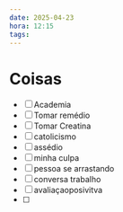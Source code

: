 ```yaml
---
date: 2025-04-23
hora: 12:15
tags:
---
```





# Coisas
- [ ] Academia
- [ ] Tomar remédio
- [ ] Tomar Creatina
- [ ] catolicismo
- [ ] assédio 
- [ ] minha culpa
- [ ] pessoa se arrastando
- [ ] conversa trabalho
- [ ] avaliaçaoposivitva
- [ ] 